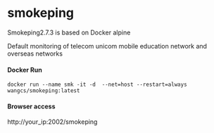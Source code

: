 # smokeping
Smokeping2.7.3 is based on Docker alpine

Default monitoring of telecom unicom mobile education network and overseas networks
#### Docker Run
```
docker run --name smk -it -d  --net=host --restart=always wangcs/smokeping:latest
```
#### Browser access
http://your_ip:2002/smokeping
